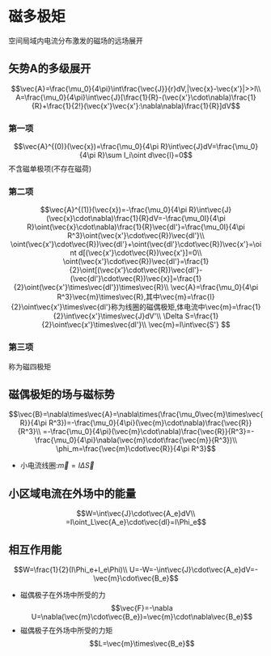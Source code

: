 # 磁多极矩
空间局域内电流分布激发的磁场的远场展开
## 矢势A的多级展开
$$\vec{A}=\frac{\mu_0}{4\pi}\int\frac{\vec{J}}{r}dV,|\vec{x}-\vec{x'}|>>l\\
A=\frac{\mu_0}{4\pi}\int\vec{J}[\frac{1}{R}-(\vec{x'}\cdot\nabla)\frac{1}{R}+\frac{1}{2!}(\vec{x'}\vec{x'}:\nabla\nabla)\frac{1}{R}]dV$$
### 第一项
$$\vec{A}^{(0)}(\vec{x})=\frac{\mu_0}{4\pi R}\int\vec{J}dV=\frac{\mu_0}{4\pi R}\sum I_i\oint d\vec{l}=0$$
不含磁单极项(不存在磁荷)
### 第二项
$$\vec{A}^{(1)}(\vec{x})=-\frac{\mu_0}{4\pi R}\int\vec{J}(\vec{x}\cdot\nabla)\frac{1}{R}dV=-\frac{\mu_0I}{4\pi R}\oint(\vec{x}\cdot\nabla)\frac{1}{R}\vec{dl'}=\frac{\mu_0I}{4\pi R^3}\oint(\vec{x'}\cdot\vec{R})\vec{dl'}\\
\oint(\vec{x'}\cdot\vec{R})\vec{dl'}+\oint(\vec{dl'}\cdot\vec{R})\vec{x'}=\oint d[(\vec{x'}\cdot\vec{R})\vec{x'}]=0\\
\oint(\vec{x'}\cdot\vec{R})\vec{dl'}=\frac{1}{2}\oint[(\vec{x'}\cdot\vec{R})\vec{dl'}-(\vec{dl'}\cdot\vec{R})\vec{x}]=\frac{1}{2}\oint(\vec{x'}\times\vec{dl'})\times\vec{R}\\
\vec{A}=\frac{\mu_0}{4\pi R^3}\vec{m}\times\vec{R},其中\vec{m}=\frac{I}{2}\oint\vec{x'}\times\vec{dl'}称为线圈的磁偶极矩,体电流中\vec{m}=\frac{1}{2}\int\vec{x'}\times\vec{J}dV'\\
\Delta S=\frac{1}{2}\oint\vec{x'}\times\vec{dl'}\\
\vec{m}=I\int\vec{S'}
$$
### 第三项
称为磁四极矩
## 磁偶极矩的场与磁标势
$$\vec{B}=\nabla\times\vec{A}=\nabla\times(\frac{\mu_0\vec{m}\times\vec{R}}{4\pi R^3})=-\frac{\mu_0}{4\pi}(\vec{m}\cdot\nabla)\frac{\vec{R}}{R^3}\\
=-\frac{\mu_0}{4\pi}(\vec{m}\cdot\nabla)\frac{\vec{R}}{R^3}=-\frac{\mu_0}{4\pi}\nabla(\vec{m}\cdot\frac{\vec{m}}{R^3})\\
\phi_m=\frac{\vec{m}\cdot\vec{R}}{4\pi R^3}$$
* 小电流线圈:$\vec{m}=I\Delta\vec{S}$
## 小区域电流在外场中的能量
$$W=\int\vec{J}\cdot\vec{A_e}dV\\
=I\oint_L\vec{A_e}\cdot\vec{dl}=I\Phi_e$$
## 相互作用能
$$W=\frac{1}{2}(I\Phi_e+I_e\Phi)\\
U=-W=-\int\vec{J}\cdot\vec{A_e}dV=-\vec{m}\cdot\vec{B_e}$$
* 磁偶极子在外场中所受的力
$$\vec{F}=-\nabla U=\nabla(\vec{m}\cdot\vec{B_e})=\vec{m}\cdot\nabla\vec{B_e}$$
* 磁偶极子在外场中所受的力矩
$$L=\vec{m}\times\vec{B_e}$$
